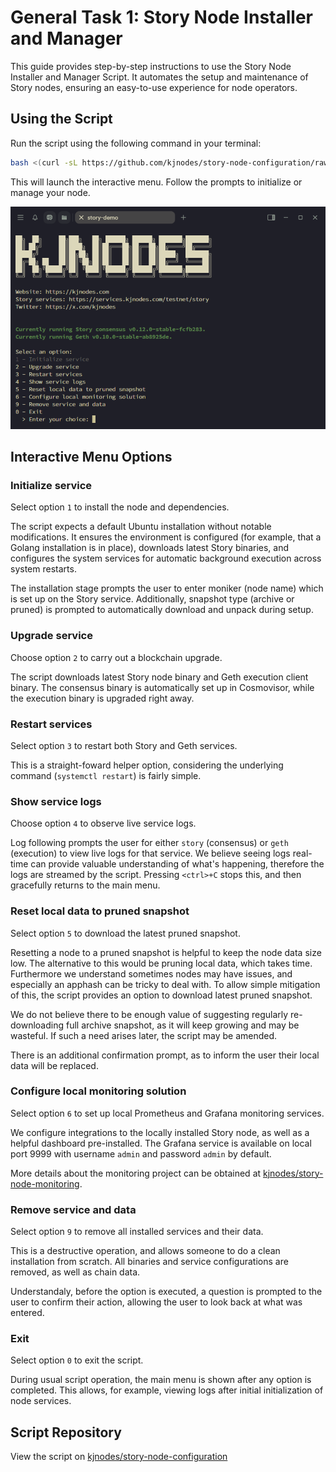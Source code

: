 # General Task 1: Story Node Installer and Manager

This guide provides step-by-step instructions to use the Story Node Installer and Manager Script. It automates the setup and maintenance of Story nodes, ensuring an easy-to-use experience for node operators.

## Using the Script

Run the script using the following command in your terminal:

```bash
bash <(curl -sL https://github.com/kjnodes/story-node-configuration/raw/refs/heads/main/script.sh)
```

This will launch the interactive menu. Follow the prompts to initialize or manage your node.

![image](https://raw.githubusercontent.com/kjnodes/story-node-configuration/2ef70f9cdeb5e2e6e37b7ec1354fc1c9927d2e3a/images/main-menu.png)

## Interactive Menu Options

### Initialize service

Select option `1` to install the node and dependencies.

The script expects a default Ubuntu installation without notable modifications. It ensures the environment is configured (for example, that a Golang installation is in place), downloads latest Story binaries, and configures the system services for automatic background execution across system restarts. 

The installation stage prompts the user to enter moniker (node name) which is set up on the Story service. Additionally, snapshot type (archive or pruned) is prompted to automatically download and unpack during setup.

### Upgrade service

Choose option `2` to carry out a blockchain upgrade.

The script downloads latest Story node binary and Geth execution client binary. The consensus binary is automatically set up in Cosmovisor, while the execution binary is upgraded right away.

### Restart services

Select option `3` to restart both Story and Geth services.

This is a straight-foward helper option, considering the underlying command (`systemctl restart`) is fairly simple.

### Show service logs

Choose option `4` to observe live service logs.

Log following prompts the user for either `story` (consensus) or `geth` (execution) to view live logs for that service. We believe seeing logs real-time can provide valuable understanding of what's happening, therefore the logs are streamed by the script. Pressing `<ctrl>+C` stops this, and then gracefully returns to the main menu.

### Reset local data to pruned snapshot

Select option `5` to download the latest pruned snapshot.

Resetting a node to a pruned snapshot is helpful to keep the node data size low. The alternative to this would be pruning local data, which takes time. Furthermore we understand sometimes nodes may have issues, and especially an apphash can be tricky to deal with. To allow simple mitigation of this, the script provides an option to download latest pruned snapshot.

We do not believe there to be enough value of suggesting regularly re-downloading full archive snapshot, as it will keep growing and may be wasteful. If such a need arises later, the script may be amended.

There is an additional confirmation prompt, as to inform the user their local data will be replaced.

### Configure local monitoring solution

Select option `6` to set up local Prometheus and Grafana monitoring services.

We configure integrations to the locally installed Story node, as well as a helpful dashboard pre-installed. The Grafana service is available on local port 9999 with username `admin` and password `admin` by default.

More details about the monitoring project can be obtained at [kjnodes/story-node-monitoring](https://github.com/kjnodes/story-node-monitoring).

### Remove service and data

Select option `9` to remove all installed services and their data.

This is a destructive operation, and allows someone to do a clean installation from scratch. All binaries and service configurations are removed, as well as chain data.

Understandaly, before the option is executed, a question is prompted to the user to confirm their action, allowing the user to look back at what was entered.

### Exit

Select option `0` to exit the script.

During usual script operation, the main menu is shown after any option is completed. This allows, for example, viewing logs after initial initialization of node services.

## Script Repository

View the script on [kjnodes/story-node-configuration](https://github.com/kjnodes/story-node-configuration)
